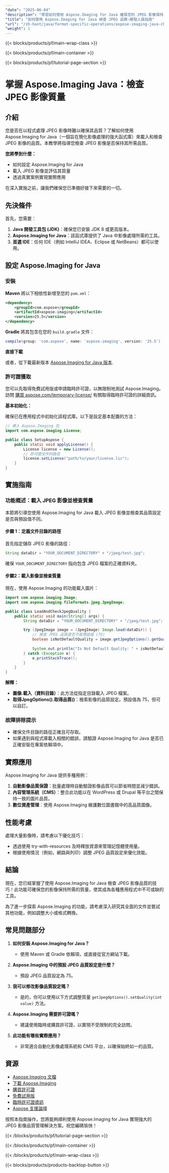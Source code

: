 ```yaml
---
"date": "2025-06-04"
"description": "學習如何使用 Aspose.Imaging for Java 確保您的 JPEG 影像保持高品質。本教程涵蓋設定、載入和檢查影像品質。"
"title": "如何使用 Aspose.Imaging for Java 檢查 JPEG 品質—開發人員指南"
"url": "/zh-hant/java/format-specific-operations/aspose-imaging-java-check-jpeg-quality/"
"weight": 1
---
```


{{< blocks/products/pf/main-wrap-class >}}

{{< blocks/products/pf/main-container >}}

{{< blocks/products/pf/tutorial-page-section >}}
# 掌握 Aspose.Imaging Java：檢查 JPEG 影像質量

## 介紹

您是否在以程式處理 JPEG 影像時難以確保其品質？了解如何使用 Aspose.Imaging for Java（一個旨在簡化影像處理的強大函式庫）來載入和檢查 JPEG 影像的品質。本教學將指導您檢查 JPEG 影像是否保持其所需品質。

**您將學到什麼：**
- 如何設定 Aspose.Imaging for Java
- 載入 JPEG 影像並評估其質量
- 透過真實案例實現實際應用

在深入實施之前，讓我們確保您已準備好接下來需要的一切。 

## 先決條件

首先，您需要：

1. **Java 開發工具包 (JDK)**：確保您已安裝 JDK 8 或更高版本。
2. **Aspose.Imaging for Java**：該函式庫提供了 Java 中影像處理所需的工具。
3. **首選 IDE**：任何 IDE（例如 IntelliJ IDEA、Eclipse 或 NetBeans）都可以使用。

## 設定 Aspose.Imaging for Java

### 安裝

**Maven**
將以下相依性新增至您的 `pom.xml`：

```xml
<dependency>
    <groupId>com.aspose</groupId>
    <artifactId>aspose-imaging</artifactId>
    <version>25.5</version>
</dependency>
```

**Gradle**
將其包含在您的 `build.gradle` 文件：

```gradle
compile(group: 'com.aspose', name: 'aspose-imaging', version: '25.5')
```

**直接下載**

或者，從下載最新版本 [Aspose.Imaging for Java 版本](https://releases。aspose.com/imaging/java/).

### 許可證獲取

您可以先取得免費試用版或申請臨時許可證，以無限制地測試 Aspose.Imaging。訪問 [購買 aspose.com/temporary-license/](https://purchase.aspose.com/temporary-license/) 有關取得臨時許可證的詳細資訊。

**基本初始化：**

確保已在應用程式中初始化該程式庫。以下是設定基本配置的方法：

```java
// 導入 Aspose.Imaging 包
import com.aspose.imaging.License;

public class SetupAspose {
    public static void applyLicense() {
        License license = new License();
        // 許可證文件的路徑
        license.setLicense("path/to/your/license.lic");
    }
}
```

## 實施指南

### 功能概述：載入 JPEG 影像並檢查質量

本節將引導您使用 Aspose.Imaging for Java 載入 JPEG 影像並檢查其品質設定是否與預設值不同。

#### 步驟 1：定義文件目錄的路徑

首先指定儲存 JPEG 影像的路徑：

```java
String dataDir = "YOUR_DOCUMENT_DIRECTORY" + "/jpeg/test.jpg";
```

確保 `YOUR_DOCUMENT_DIRECTORY` 指向包含 JPEG 檔案的正確資料夾。

#### 步驟2：載入影像並檢查質量

現在，使用 Aspose.Imaging 的功能載入圖片：

```java
import com.aspose.imaging.Image;
import com.aspose.imaging.fileformats.jpeg.JpegImage;

public class LoadAndCheckJpegQuality {
    public static void main(String[] args) {
        String dataDir = "YOUR_DOCUMENT_DIRECTORY" + "/jpeg/test.jpg";

        try (JpegImage image = (JpegImage) Image.load(dataDir)) {
            // 檢查 JPEG 品質是否不是預設值 (75)
            boolean isNotDefaultQuality = image.getJpegOptions().getQuality() != 75;
            
            System.out.println("Is Not Default Quality: " + isNotDefaultQuality);
        } catch (Exception e) {
            e.printStackTrace();
        }
    }
}
```

**解釋：**
- **圖像.載入（資料目錄）**：此方法從指定目錄載入 JPEG 檔案。
- **取得JpegOptions().取得品質()**：檢索影像的品質設定。預設值為 75，但可以自訂。

### 故障排除提示

- 確保文件目錄的路徑正確且可存取。
- 如果遇到與程式庫載入相關的錯誤，請驗證 Aspose.Imaging for Java 是否已正確安裝在專案依賴項中。

## 實際應用

Aspose.Imaging for Java 提供多種用例：

1. **自動影像品質保證**：批量處理時自動驗證影像品質可以節省時間並減少錯誤。
2. **內容管理系統（CMS）**：整合此功能以在 WordPress 或 Drupal 等平台之間保持一致的圖片品質。
3. **數位資產管理**：使用 Aspose.Imaging 維護數位圖書館中的高品質圖像。

## 性能考慮

處理大量影像時，請考慮以下優化技巧：

- 透過使用 try-with-resources 及時釋放資源來管理記憶體使用量。
- 根據使用情況（例如，網路與列印）調整 JPEG 品質設定來優化效能。

## 結論

現在，您已經掌握了使用 Aspose.Imaging for Java 檢查 JPEG 影像品質的技巧！此功能可確保您的影像保持所需的質量，使其成為各種應用程式中不可或缺的工具。

為了進一步探索 Aspose.Imaging 的功能，請考慮深入研究其全面的文件並嘗試其他功能，例如調整大小或格式轉換。 

## 常見問題部分

1. **如何安裝 Aspose.Imaging for Java？**
   - 使用 Maven 或 Gradle 依賴項，或直接從官方網站下載。
   
2. **Aspose.Imaging 中的預設 JPEG 品質設定是什麼？**
   - 預設 JPEG 品質設定為 75。

3. **我可以修改影像品質設定嗎？**
   - 是的，你可以使用以下方式調整質量 `getJpegOptions().setQuality(int value)` 方法。

4. **Aspose.Imaging 需要許可證嗎？**
   - 建議使用臨時或購買許可證，以實現不受限制的完全訪問。

5. **此功能有哪些實際應用？**
   - 非常適合自動化影像處理系統和 CMS 平台，以確保始終如一的品質。

## 資源

- [Aspose.Imaging 文檔](https://reference.aspose.com/imaging/java/)
- [下載 Aspose.Imaging](https://releases.aspose.com/imaging/java/)
- [購買許可證](https://purchase.aspose.com/buy)
- [免費試用版](https://releases.aspose.com/imaging/java/)
- [臨時許可證資訊](https://purchase.aspose.com/temporary-license/)
- [Aspose 支援論壇](https://forum.aspose.com/c/imaging/10)

按照本指南操作，您將能夠順利使用 Aspose.Imaging for Java 實現強大的 JPEG 影像品質管理解決方案。祝您編碼愉快！

{{< /blocks/products/pf/tutorial-page-section >}}

{{< /blocks/products/pf/main-container >}}

{{< /blocks/products/pf/main-wrap-class >}}

{{< blocks/products/products-backtop-button >}}